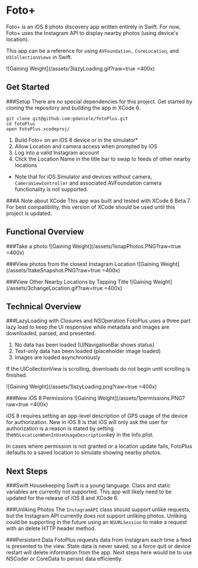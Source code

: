 # Foto+
Foto+ is an iOS 8 photo discovery app written entirely in Swift. For now, Foto+ uses the Instagram API to display nearby photos (using device's location).

This app can be a reference for using `AVFoundation,` `CoreLocation`, and `UICollectionViews` in Swift.

![Gaining Weight](/assets/3lazyLoading.gif?raw=true =400x)


## Get Started
###Setup
There are no special dependencies for this project. Get started by cloning the repository and building the app in XCode 6.

	git clone git@github.com:gdaniele/fotoPlus.git
	cd fotoPlus
	open FotoPlus.xcodeproj/
	
1. Build Foto+ on an iOS 8 device or in the simulator*
2. Allow Location and camera access when prompted by iOS
2. Log into a valid Instagram account
3. Click the Location Name in the title bar to swap to feeds of other nearby locations


 * Note that for iOS Simulator and devices without camera, `CameraViewController` and associated AVFoundation camera functionality is not supported.

###A Note about XCode
This app was built and tested with XCode 6 Beta 7. For best compatibility, this version of XCode should be used until this project is updated.


## Functional Overview
###Take a photo
![Gaining Weight](/assets/1snapPhotos.PNG?raw=true =400x)

###View photos from the closest Instagram Location
![Gaining Weight](/assets/1takeSnapshot.PNG?raw=true =400x)

###View Other Nearby Locations by Tapping Title
![Gaining Weight](/assets/3changeLocation.gif?raw=true =400x)

## Technical Overview

###LazyLoading with Closures and NSOperation
FotoPlus uses a three part lazy load to keep the UI responsive while metadata and images are downloaded, parsed, and presented.
1. No data has been loaded (UINavigationBar shows status)
2. Text-only data has been loaded (placeholder image loaded)
3. Images are loaded asynchronously

If the UICollectionView is scrolling, downloads do not begin until scrolling is finished.

![Gaining Weight](/assets/1lazyLoading.png?raw=true =400x)

###New iOS 8 Permissions
![Gaining Weight](/assets/1permissions.PNG?raw=true =400x)

iOS 8 requires setting an app-level description of GPS usage of the device for authorization. New in iOS 8 is that iOS will only ask the user for authorization is a reason is stated by setting the`NSLocationWhenInUseUsageDescription`key in the Info.plist.

In cases where permission is not granted or a location update fails, FotoPlus defaults to a saved location to simulate showing nearby photos.

## Next Steps
###Swift Housekeeping
Swift is a young language. Class and static variables are currently not supported. This app will likely need to be updated for the release of iOS 8 and XCode 6.

###Unliking Photos
The `InstagramAPI` class should support unlike requests, but the Instagram API currently does not support unliking photos. Unliking could be supporting in the future using an `NSURLSession` to make a request with an  delete HTTP header method.

###Persistent Data
FotoPlus requests data from Instagram each time a feed is presented to the view. State data is never saved, so a force quit or device restart will delete information from the app. Next steps here would be to use NSCoder or CoreData to persist data efficiently.